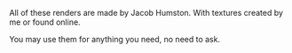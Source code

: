 All of these renders are made by Jacob Humston. With textures created by me or found online.

You may use them for anything you need, no need to ask.